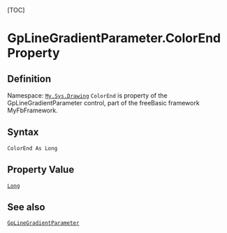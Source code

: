 [TOC]
# GpLineGradientParameter.ColorEnd Property

## Definition
Namespace: [`My.Sys.Drawing`](My.Sys.Drawing.md)
`ColorEnd` is property of the GpLineGradientParameter control, part of the freeBasic framework MyFbFramework.
## Syntax
```freeBasic
ColorEnd As Long
```
## Property Value
[`Long`]("https://www.freebasic.net/wiki/KeyPgLong")
## See also
[`GpLineGradientParameter`](GpLineGradientParameter.md)
